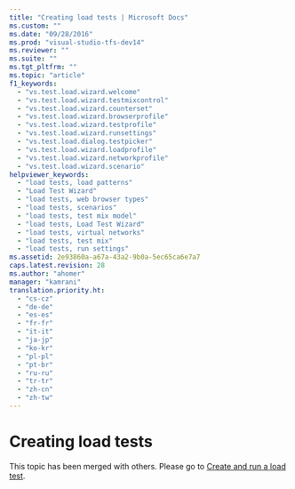 ```yaml
---
title: "Creating load tests | Microsoft Docs"
ms.custom: ""
ms.date: "09/28/2016"
ms.prod: "visual-studio-tfs-dev14"
ms.reviewer: ""
ms.suite: ""
ms.tgt_pltfrm: ""
ms.topic: "article"
f1_keywords: 
  - "vs.test.load.wizard.welcome"
  - "vs.test.load.wizard.testmixcontrol"
  - "vs.test.load.wizard.counterset"
  - "vs.test.load.wizard.browserprofile"
  - "vs.test.load.wizard.testprofile"
  - "vs.test.load.wizard.runsettings"
  - "vs.test.load.dialog.testpicker"
  - "vs.test.load.wizard.loadprofile"
  - "vs.test.load.wizard.networkprofile"
  - "vs.test.load.wizard.scenario"
helpviewer_keywords: 
  - "load tests, load patterns"
  - "Load Test Wizard"
  - "load tests, web browser types"
  - "load tests, scenarios"
  - "load tests, test mix model"
  - "load tests, Load Test Wizard"
  - "load tests, virtual networks"
  - "load tests, test mix"
  - "load tests, run settings"
ms.assetid: 2e93860a-a67a-43a2-9b0a-5ec65ca6e7a7
caps.latest.revision: 28
ms.author: "ahomer"
manager: "kamrani"
translation.priority.ht: 
  - "cs-cz"
  - "de-de"
  - "es-es"
  - "fr-fr"
  - "it-it"
  - "ja-jp"
  - "ko-kr"
  - "pl-pl"
  - "pt-br"
  - "ru-ru"
  - "tr-tr"
  - "zh-cn"
  - "zh-tw"
---
```

# Creating load tests
This topic has been merged with others. Please go to [Create and run a load test](http://msdn.microsoft.com/en-us/7041cbcf-9ab1-4579-98ff-8f296aeaded4).